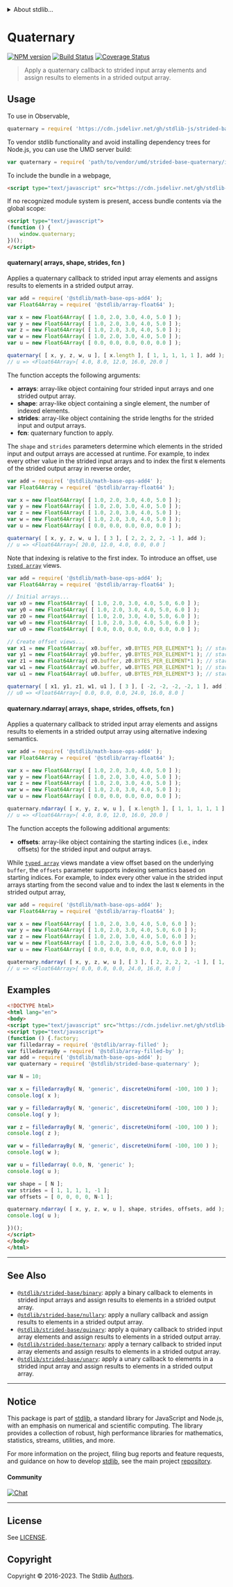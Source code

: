 <!--

@license Apache-2.0

Copyright (c) 2020 The Stdlib Authors.

Licensed under the Apache License, Version 2.0 (the "License");
you may not use this file except in compliance with the License.
You may obtain a copy of the License at

   http://www.apache.org/licenses/LICENSE-2.0

Unless required by applicable law or agreed to in writing, software
distributed under the License is distributed on an "AS IS" BASIS,
WITHOUT WARRANTIES OR CONDITIONS OF ANY KIND, either express or implied.
See the License for the specific language governing permissions and
limitations under the License.

-->


<details>
  <summary>
    About stdlib...
  </summary>
  <p>We believe in a future in which the web is a preferred environment for numerical computation. To help realize this future, we've built stdlib. stdlib is a standard library, with an emphasis on numerical and scientific computation, written in JavaScript (and C) for execution in browsers and in Node.js.</p>
  <p>The library is fully decomposable, being architected in such a way that you can swap out and mix and match APIs and functionality to cater to your exact preferences and use cases.</p>
  <p>When you use stdlib, you can be absolutely certain that you are using the most thorough, rigorous, well-written, studied, documented, tested, measured, and high-quality code out there.</p>
  <p>To join us in bringing numerical computing to the web, get started by checking us out on <a href="https://github.com/stdlib-js/stdlib">GitHub</a>, and please consider <a href="https://opencollective.com/stdlib">financially supporting stdlib</a>. We greatly appreciate your continued support!</p>
</details>

# Quaternary

[![NPM version][npm-image]][npm-url] [![Build Status][test-image]][test-url] [![Coverage Status][coverage-image]][coverage-url] <!-- [![dependencies][dependencies-image]][dependencies-url] -->

> Apply a quaternary callback to strided input array elements and assign results to elements in a strided output array.

<section class="intro">

</section>

<!-- /.intro -->



<section class="usage">

## Usage

To use in Observable,

```javascript
quaternary = require( 'https://cdn.jsdelivr.net/gh/stdlib-js/strided-base-quaternary@umd/browser.js' )
```

To vendor stdlib functionality and avoid installing dependency trees for Node.js, you can use the UMD server build:

```javascript
var quaternary = require( 'path/to/vendor/umd/strided-base-quaternary/index.js' )
```

To include the bundle in a webpage,

```html
<script type="text/javascript" src="https://cdn.jsdelivr.net/gh/stdlib-js/strided-base-quaternary@umd/browser.js"></script>
```

If no recognized module system is present, access bundle contents via the global scope:

```html
<script type="text/javascript">
(function () {
    window.quaternary;
})();
</script>
```

#### quaternary( arrays, shape, strides, fcn )

Applies a quaternary callback to strided input array elements and assigns results to elements in a strided output array.

```javascript
var add = require( '@stdlib/math-base-ops-add4' );
var Float64Array = require( '@stdlib/array-float64' );

var x = new Float64Array( [ 1.0, 2.0, 3.0, 4.0, 5.0 ] );
var y = new Float64Array( [ 1.0, 2.0, 3.0, 4.0, 5.0 ] );
var z = new Float64Array( [ 1.0, 2.0, 3.0, 4.0, 5.0 ] );
var w = new Float64Array( [ 1.0, 2.0, 3.0, 4.0, 5.0 ] );
var u = new Float64Array( [ 0.0, 0.0, 0.0, 0.0, 0.0 ] );

quaternary( [ x, y, z, w, u ], [ x.length ], [ 1, 1, 1, 1, 1 ], add );
// u => <Float64Array>[ 4.0, 8.0, 12.0, 16.0, 20.0 ]
```

The function accepts the following arguments:

-   **arrays**: array-like object containing four strided input arrays and one strided output array.
-   **shape**: array-like object containing a single element, the number of indexed elements.
-   **strides**: array-like object containing the stride lengths for the strided input and output arrays.
-   **fcn**: quaternary function to apply.

The `shape` and `strides` parameters determine which elements in the strided input and output arrays are accessed at runtime. For example, to index every other value in the strided input arrays and to index the first `N` elements of the strided output array in reverse order,

```javascript
var add = require( '@stdlib/math-base-ops-add4' );
var Float64Array = require( '@stdlib/array-float64' );

var x = new Float64Array( [ 1.0, 2.0, 3.0, 4.0, 5.0 ] );
var y = new Float64Array( [ 1.0, 2.0, 3.0, 4.0, 5.0 ] );
var z = new Float64Array( [ 1.0, 2.0, 3.0, 4.0, 5.0 ] );
var w = new Float64Array( [ 1.0, 2.0, 3.0, 4.0, 5.0 ] );
var u = new Float64Array( [ 0.0, 0.0, 0.0, 0.0, 0.0 ] );

quaternary( [ x, y, z, w, u ], [ 3 ], [ 2, 2, 2, 2, -1 ], add );
// u => <Float64Array>[ 20.0, 12.0, 4.0, 0.0, 0.0 ]
```

Note that indexing is relative to the first index. To introduce an offset, use [`typed array`][mdn-typed-array] views.

```javascript
var add = require( '@stdlib/math-base-ops-add4' );
var Float64Array = require( '@stdlib/array-float64' );

// Initial arrays...
var x0 = new Float64Array( [ 1.0, 2.0, 3.0, 4.0, 5.0, 6.0 ] );
var y0 = new Float64Array( [ 1.0, 2.0, 3.0, 4.0, 5.0, 6.0 ] );
var z0 = new Float64Array( [ 1.0, 2.0, 3.0, 4.0, 5.0, 6.0 ] );
var w0 = new Float64Array( [ 1.0, 2.0, 3.0, 4.0, 5.0, 6.0 ] );
var u0 = new Float64Array( [ 0.0, 0.0, 0.0, 0.0, 0.0, 0.0 ] );

// Create offset views...
var x1 = new Float64Array( x0.buffer, x0.BYTES_PER_ELEMENT*1 ); // start at 2nd element
var y1 = new Float64Array( y0.buffer, y0.BYTES_PER_ELEMENT*1 ); // start at 2nd element
var z1 = new Float64Array( z0.buffer, z0.BYTES_PER_ELEMENT*1 ); // start at 2nd element
var w1 = new Float64Array( w0.buffer, w0.BYTES_PER_ELEMENT*1 ); // start at 2nd element
var u1 = new Float64Array( u0.buffer, u0.BYTES_PER_ELEMENT*3 ); // start at 4th element

quaternary( [ x1, y1, z1, w1, u1 ], [ 3 ], [ -2, -2, -2, -2, 1 ], add );
// u0 => <Float64Array>[ 0.0, 0.0, 0.0, 24.0, 16.0, 8.0 ]
```

#### quaternary.ndarray( arrays, shape, strides, offsets, fcn )

Applies a quaternary callback to strided input array elements and assigns results to elements in a strided output array using alternative indexing semantics.

<!-- eslint-disable max-len -->

```javascript
var add = require( '@stdlib/math-base-ops-add4' );
var Float64Array = require( '@stdlib/array-float64' );

var x = new Float64Array( [ 1.0, 2.0, 3.0, 4.0, 5.0 ] );
var y = new Float64Array( [ 1.0, 2.0, 3.0, 4.0, 5.0 ] );
var z = new Float64Array( [ 1.0, 2.0, 3.0, 4.0, 5.0 ] );
var w = new Float64Array( [ 1.0, 2.0, 3.0, 4.0, 5.0 ] );
var u = new Float64Array( [ 0.0, 0.0, 0.0, 0.0, 0.0 ] );

quaternary.ndarray( [ x, y, z, w, u ], [ x.length ], [ 1, 1, 1, 1, 1 ], [ 0, 0, 0, 0, 0 ], add );
// u => <Float64Array>[ 4.0, 8.0, 12.0, 16.0, 20.0 ]
```

The function accepts the following additional arguments:

-   **offsets**: array-like object containing the starting indices (i.e., index offsets) for the strided input and output arrays.

While [`typed array`][mdn-typed-array] views mandate a view offset based on the underlying `buffer`, the `offsets` parameter supports indexing semantics based on starting indices. For example, to index every other value in the strided input arrays starting from the second value and to index the last `N` elements in the strided output array,

<!-- eslint-disable max-len -->

```javascript
var add = require( '@stdlib/math-base-ops-add4' );
var Float64Array = require( '@stdlib/array-float64' );

var x = new Float64Array( [ 1.0, 2.0, 3.0, 4.0, 5.0, 6.0 ] );
var y = new Float64Array( [ 1.0, 2.0, 3.0, 4.0, 5.0, 6.0 ] );
var z = new Float64Array( [ 1.0, 2.0, 3.0, 4.0, 5.0, 6.0 ] );
var w = new Float64Array( [ 1.0, 2.0, 3.0, 4.0, 5.0, 6.0 ] );
var u = new Float64Array( [ 0.0, 0.0, 0.0, 0.0, 0.0, 0.0 ] );

quaternary.ndarray( [ x, y, z, w, u ], [ 3 ], [ 2, 2, 2, 2, -1 ], [ 1, 1, 1, 1, u.length-1 ], add );
// u => <Float64Array>[ 0.0, 0.0, 0.0, 24.0, 16.0, 8.0 ]
```

</section>

<!-- /.usage -->

<section class="notes">

</section>

<!-- /.notes -->

<section class="examples">

## Examples

<!-- eslint no-undef: "error" -->

```html
<!DOCTYPE html>
<html lang="en">
<body>
<script type="text/javascript" src="https://cdn.jsdelivr.net/gh/stdlib-js/random-base-discrete-uniform@umd/browser.js"></script>
<script type="text/javascript">
(function () {.factory;
var filledarray = require( '@stdlib/array-filled' );
var filledarrayBy = require( '@stdlib/array-filled-by' );
var add = require( '@stdlib/math-base-ops-add4' );
var quaternary = require( '@stdlib/strided-base-quaternary' );

var N = 10;

var x = filledarrayBy( N, 'generic', discreteUniform( -100, 100 ) );
console.log( x );

var y = filledarrayBy( N, 'generic', discreteUniform( -100, 100 ) );
console.log( y );

var z = filledarrayBy( N, 'generic', discreteUniform( -100, 100 ) );
console.log( z );

var w = filledarrayBy( N, 'generic', discreteUniform( -100, 100 ) );
console.log( w );

var u = filledarray( 0.0, N, 'generic' );
console.log( u );

var shape = [ N ];
var strides = [ 1, 1, 1, 1, -1 ];
var offsets = [ 0, 0, 0, 0, N-1 ];

quaternary.ndarray( [ x, y, z, w, u ], shape, strides, offsets, add );
console.log( u );

})();
</script>
</body>
</html>
```

</section>

<!-- /.examples -->

<!-- Section for related `stdlib` packages. Do not manually edit this section, as it is automatically populated. -->

<section class="related">

* * *

## See Also

-   <span class="package-name">[`@stdlib/strided-base/binary`][@stdlib/strided/base/binary]</span><span class="delimiter">: </span><span class="description">apply a binary callback to elements in strided input arrays and assign results to elements in a strided output array.</span>
-   <span class="package-name">[`@stdlib/strided-base/nullary`][@stdlib/strided/base/nullary]</span><span class="delimiter">: </span><span class="description">apply a nullary callback and assign results to elements in a strided output array.</span>
-   <span class="package-name">[`@stdlib/strided-base/quinary`][@stdlib/strided/base/quinary]</span><span class="delimiter">: </span><span class="description">apply a quinary callback to strided input array elements and assign results to elements in a strided output array.</span>
-   <span class="package-name">[`@stdlib/strided-base/ternary`][@stdlib/strided/base/ternary]</span><span class="delimiter">: </span><span class="description">apply a ternary callback to strided input array elements and assign results to elements in a strided output array.</span>
-   <span class="package-name">[`@stdlib/strided-base/unary`][@stdlib/strided/base/unary]</span><span class="delimiter">: </span><span class="description">apply a unary callback to elements in a strided input array and assign results to elements in a strided output array.</span>

</section>

<!-- /.related -->

<!-- Section for all links. Make sure to keep an empty line after the `section` element and another before the `/section` close. -->


<section class="main-repo" >

* * *

## Notice

This package is part of [stdlib][stdlib], a standard library for JavaScript and Node.js, with an emphasis on numerical and scientific computing. The library provides a collection of robust, high performance libraries for mathematics, statistics, streams, utilities, and more.

For more information on the project, filing bug reports and feature requests, and guidance on how to develop [stdlib][stdlib], see the main project [repository][stdlib].

#### Community

[![Chat][chat-image]][chat-url]

---

## License

See [LICENSE][stdlib-license].


## Copyright

Copyright &copy; 2016-2023. The Stdlib [Authors][stdlib-authors].

</section>

<!-- /.stdlib -->

<!-- Section for all links. Make sure to keep an empty line after the `section` element and another before the `/section` close. -->

<section class="links">

[npm-image]: http://img.shields.io/npm/v/@stdlib/strided-base-quaternary.svg
[npm-url]: https://npmjs.org/package/@stdlib/strided-base-quaternary

[test-image]: https://github.com/stdlib-js/strided-base-quaternary/actions/workflows/test.yml/badge.svg?branch=main
[test-url]: https://github.com/stdlib-js/strided-base-quaternary/actions/workflows/test.yml?query=branch:main

[coverage-image]: https://img.shields.io/codecov/c/github/stdlib-js/strided-base-quaternary/main.svg
[coverage-url]: https://codecov.io/github/stdlib-js/strided-base-quaternary?branch=main

<!--

[dependencies-image]: https://img.shields.io/david/stdlib-js/strided-base-quaternary.svg
[dependencies-url]: https://david-dm.org/stdlib-js/strided-base-quaternary/main

-->

[chat-image]: https://img.shields.io/gitter/room/stdlib-js/stdlib.svg
[chat-url]: https://app.gitter.im/#/room/#stdlib-js_stdlib:gitter.im

[stdlib]: https://github.com/stdlib-js/stdlib

[stdlib-authors]: https://github.com/stdlib-js/stdlib/graphs/contributors

[umd]: https://github.com/umdjs/umd
[es-module]: https://developer.mozilla.org/en-US/docs/Web/JavaScript/Guide/Modules

[deno-url]: https://github.com/stdlib-js/strided-base-quaternary/tree/deno
[umd-url]: https://github.com/stdlib-js/strided-base-quaternary/tree/umd
[esm-url]: https://github.com/stdlib-js/strided-base-quaternary/tree/esm
[branches-url]: https://github.com/stdlib-js/strided-base-quaternary/blob/main/branches.md

[stdlib-license]: https://raw.githubusercontent.com/stdlib-js/strided-base-quaternary/main/LICENSE

[mdn-typed-array]: https://developer.mozilla.org/en-US/docs/Web/JavaScript/Reference/Global_Objects/TypedArray

<!-- <related-links> -->

[@stdlib/strided/base/binary]: https://github.com/stdlib-js/strided-base-binary/tree/umd

[@stdlib/strided/base/nullary]: https://github.com/stdlib-js/strided-base-nullary/tree/umd

[@stdlib/strided/base/quinary]: https://github.com/stdlib-js/strided-base-quinary/tree/umd

[@stdlib/strided/base/ternary]: https://github.com/stdlib-js/strided-base-ternary/tree/umd

[@stdlib/strided/base/unary]: https://github.com/stdlib-js/strided-base-unary/tree/umd

<!-- </related-links> -->

</section>

<!-- /.links -->
